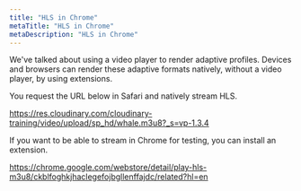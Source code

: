 ```yaml
---
title: "HLS in Chrome"
metaTitle: "HLS in Chrome"
metaDescription: "HLS in Chrome"
---
```


We've talked about using a video player to render adaptive profiles.  Devices and browsers can render these adaptive formats natively, without a video player, by using extensions. 

You request the URL below in Safari and natively stream HLS.

https://res.cloudinary.com/cloudinary-training/video/upload/sp_hd/whale.m3u8?_s=vp-1.3.4

If you want to be able to stream in Chrome for testing, you can install an extension.

https://chrome.google.com/webstore/detail/play-hls-m3u8/ckblfoghkjhaclegefojbgllenffajdc/related?hl=en

